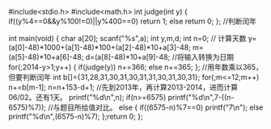 #include<stdio.h>
#include<math.h>
int judge(int y)
{
    if((y%4==0&&y%100!=0)||y%400==0) return 1;
    else return 0;
};   //判断闰年

int main(void)
{
    char a[20];
    scanf("%s",a); 
    int y,m,d;
    int n=0; // 计算天数
    y=(a[0]-48)*1000+(a[1]-48)*100+(a[2]-48)*10+a[3]-48;
    m=(a[5]-48)*10+a[6]-48;
    d=(a[8]-48)*10+a[9]-48;  //将输入转换为日期
    for(;2014-y>1;y++)
    {
        if(judge(y)) n+=366;
        else n+=365;
    };    //用年数乘以365，但要判断闰年
    int b[]={31,28,31,30,31,30,31,31,30,31,30,31};
    for(;m<=12;m++) n+=b[m-1];
    n=n+153-d+1;  //先到2013年，再计算2013-2014，进而计算06/02。还有1天。
    printf("%d\n",n);
    if(n>=6575) printf("%d\n",7-((n-6575)%7)); //与题目所给值对比。
    else 
    {
        if((6575-n)%7==0) printf("7\n");
        else printf("%d\n",(6575-n)%7);
    };return 0;
};